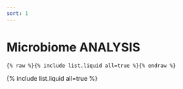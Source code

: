 ```yaml
---
sort: 1
---
```


# Microbiome ANALYSIS

```
{% raw %}{% include list.liquid all=true %}{% endraw %}
```

{% include list.liquid all=true %}

